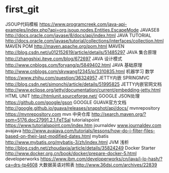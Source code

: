 # first_git
JSOUP代码模板  https://www.programcreek.com/java-api-examples/index.php?api=org.jsoup.nodes.Entities.EscapeMode
JAVASE8  http://docs.oracle.com/javase/8/docs/api/index.html
JAVA TUTORIAL  http://docs.oracle.com/javase/tutorial/collections/interfaces/collection.html
MAVEN POM  http://maven.apache.org/pom.html
MAVEN http://blog.csdn.net/u012152619/article/details/51485297
JAVA 集合原理  http://zhangshixi.iteye.com/blog/672697
JAVA 设计模式  http://www.cnblogs.com/foryang/p/5849402.html
JAVA 基础原理  http://www.cnblogs.com/skywang12345/p/3310835.html
机器学习 数学  https://www.zhihu.com/question/36324957
JETTY内嵌 SPRINGMVC  http://blog.csdn.net/simonchi/article/details/51995825
JETTY内嵌官网文档 http://www.eclipse.org/jetty/documentation/current/embedding-jetty.html
HTML UNIT  http://htmlunit.sourceforge.net/
GOOGLE JSON处理  https://github.com/google/gson
GOOGLE GUAVA官方文档  http://google.github.io/guava/releases/snapshot/api/docs/
mvnrepository  https://mvnrepository.com
mvn 中央仓库 http://search.maven.org/?spm=5176.doc27991.2.1.FeTSal
tutorialspoint  https://www.tutorialspoint.com/index.htm
journaldev  www.journaldev.com
avajava  http://www.avajava.com/tutorials/lessons/how-do-i-filter-files-based-on-their-last-modified-dates.html
mybatis  http://www.mybatis.org/mybatis-3/zh/index.html
JVM 浅析  http://blog.csdn.net/zhoudaxia/article/details/35824249
Docker Starter  http://www.docker.org.cn/book/docker/prepare-docker-5.html
developerworks  https://www.ibm.com/developerworks/cn/java/j-lo-hash/?ca=drs-tp4608
大数据英语对照表  http://www.36dsj.com/archives/22839
